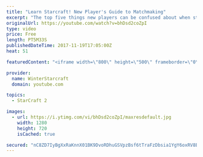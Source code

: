 ```yaml
---
title: "Learn Starcraft! New Player's Guide to Matchmaking"
excerpt: "The top five things new players can be confused about when starting off playing Starcraft 2!"
originalUrl: https://youtube.com/watch?v=bhDsd2coZpI
type: video
price: Free
length: PT5M33S
publishedDateTime: 2017-11-19T17:05:00Z
heat: 51

featuredContent: "<iframe width=\"800\" height=\"500\" frameborder=\"0\" src=\"https://www.youtube.com/embed/bhDsd2coZpI\" allow=\"accelerometer; autoplay; encrypted-media; gyroscope; picture-in-picture\" allowfullscreen></iframe>"

provider:
  name: WinterStarcraft
  domain: youtube.com

topics:
  - StarCraft 2

images:
  - url: https://i.ytimg.com/vi/bhDsd2coZpI/maxresdefault.jpg
    width: 1280
    height: 720
    isCached: true

secured: "nC8ZD7IyBgXxRaKnnX01BK9DvoRDhuGSVpzBsf6tTraFzDbsia1YgY6oxRV8BCY9e3VYv+5xxEGpgMC0Abg5QyBfpAFMuvN+goxv8yqx7qXHX6A3K6lrm2XK3BSa8poOqP1OOv1BDmO9FuOlPP7YHFZogzy9CIoFUi1IlDgWA5MQ+LqRBarBUeCRjCCJO0FcFFW0DAt10N2oVFwOqrpnJutio2l9scjUwWvMgb4oHRASMJ9RvZ2H/AomVzDRdpV06NKlgmVkYrdGrfbSWtBI+FYikZzPIFMr+72nakQfRGRReO8bMkLyDgxk5MfIZDCKVBgcYj9YF/OSb7QSDJhcdx8+nNVGGcXN9Q91GQNWpk2+UlCAtBzXi23TXJ4HNcCc7pg0NbO2PcpAiPaK2b0ZCzc30tRJR2E2lVeCPuOAK8M=;2NrB7ZEOKp4PN83ehyULPw=="
---
```



